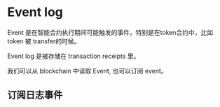 # Event log

Event 是在智能合约执行期间可能触发的事件，特别是在token合约中，比如token 被 transfer的时候。  

Event log 是被存储在 transaction receipts 里。

我们可以从 blockchain 中读取 Event, 也可以订阅 event。

## 订阅日志事件

